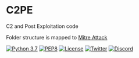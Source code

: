 # C2PE
C2 and Post Exploitation code

Folder structure is mapped to [Mitre Attack](https://attack.mitre.org/)

[![Python 3.7](https://img.shields.io/badge/python-3.7-FADA5E.svg?logo=python)](https://www.python.org/) 
[![PEP8](https://img.shields.io/badge/code%20style-pep8-red.svg)](https://www.python.org/dev/peps/pep-0008/) [![License](https://img.shields.io/badge/license-GPL3-lightgrey.svg)](https://www.gnu.org/licenses/gpl-3.0.en.html) [![Twitter](https://img.shields.io/badge/twitter-sneakerhax-38A1F3?logo=twitter)](https://twitter.com/sneakerhax) [![Discord](https://img.shields.io/badge/discord-sneakerhax-7289DA?logo=discord)](https://discordapp.com/invite/wpxpYM3) 
